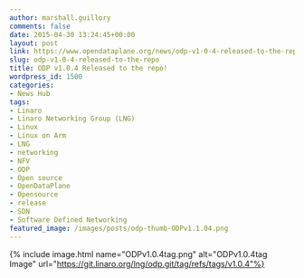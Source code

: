 ```yaml
---
author: marshall.guillory
comments: false
date: 2015-04-30 13:24:45+00:00
layout: post
link: https://www.opendataplane.org/news/odp-v1-0-4-released-to-the-repo/
slug: odp-v1-0-4-released-to-the-repo
title: ODP v1.0.4 Released to the repo!
wordpress_id: 1500
categories:
- News Hub
tags:
- Linaro
- Linaro Networking Group (LNG)
- Linux
- Linux on Arm
- LNG
- networking
- NFV
- ODP
- Open source
- OpenDataPlane
- Opensource
- release
- SDN
- Software Defined Networking
featured_image: /images/posts/odp-thumb-ODPv1.1.04.png
---
```


{% include image.html name="ODPv1.0.4tag.png" alt="ODPv1.0.4tag Image" url="https://git.linaro.org/lng/odp.git/tag/refs/tags/v1.0.4"%}
